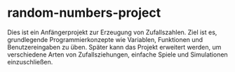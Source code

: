 # random-numbers-project
Dies ist ein Anfängerprojekt zur Erzeugung von Zufallszahlen. Ziel ist es, grundlegende Programmierkonzepte wie Variablen, Funktionen und Benutzereingaben zu üben. Später kann das Projekt erweitert werden, um verschiedene Arten von Zufallsziehungen, einfache Spiele und Simulationen einzuschließen.
